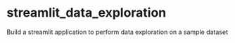 # streamlit_data_exploration
Build a streamlit application to perform data exploration on a sample dataset 

